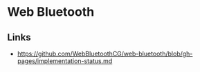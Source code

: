 # Web Bluetooth

## Links

- https://github.com/WebBluetoothCG/web-bluetooth/blob/gh-pages/implementation-status.md